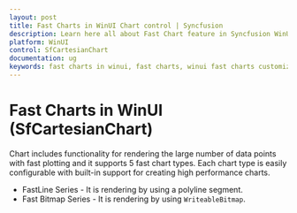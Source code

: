 ```yaml
---
layout: post
title: Fast Charts in WinUI Chart control | Syncfusion
description: Learn here all about Fast Chart feature in Syncfusion WinUI Chart (SfCartesianChart) control and how to configure easily with high performance charts.
platform: WinUI
control: SfCartesianChart
documentation: ug
keywords: fast charts in winui, fast charts, winui fast charts customization, syncfusion winui fast charts, winui sfcartesianchart.
---
```


# Fast Charts in WinUI (SfCartesianChart)

Chart includes functionality for rendering the large number of data points with fast plotting and it supports 5 fast chart types. Each chart type is easily configurable with built-in support for creating high performance charts.

* FastLine Series -  It is rendering by using a polyline segment.
* Fast Bitmap Series - It is rendering by using `WriteableBitmap`.

